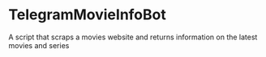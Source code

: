 # TelegramMovieInfoBot
A script that scraps a movies website and returns information on the latest movies and series
